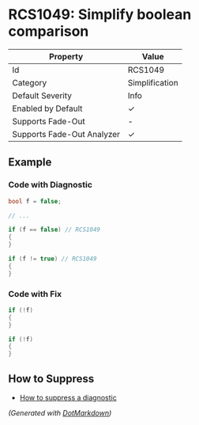 # RCS1049: Simplify boolean comparison

| Property                    | Value          |
| --------------------------- | -------------- |
| Id                          | RCS1049        |
| Category                    | Simplification |
| Default Severity            | Info           |
| Enabled by Default          | &#x2713;       |
| Supports Fade\-Out          | \-             |
| Supports Fade\-Out Analyzer | &#x2713;       |

## Example

### Code with Diagnostic

```csharp
bool f = false;

// ...

if (f == false) // RCS1049
{
}

if (f != true) // RCS1049
{
}
```

### Code with Fix

```csharp
if (!f)
{
}

if (!f)
{
}
```

## How to Suppress

* [How to suppress a diagnostic](../HowToConfigureAnalyzers.md#how-to-suppress-a-diagnostic)

*\(Generated with [DotMarkdown](http://github.com/JosefPihrt/DotMarkdown)\)*
